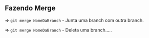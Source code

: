 
## Fazendo Merge

=> `git merge NomeDaBranch` - Junta uma branch com outra branch.

=> `git merge NomeDaBranch` - Deleta uma branch.....